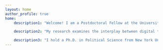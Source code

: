 ```yaml
---
layout: home
author_profile: true
home:
    description1: "Welcome! I am a Postdoctoral Fellow at the University of Pennsylvania (Institute for the Study of Citizens and Politics). In the fall of 2024, I will be joining Georgetown University’s McCourt School of Public Policy as an Assistant Professor of Computational Social Science."

    description2: "My research examines the interplay between digital technologies and intergroup relations globally. My work has been published in the Proceedings of the National Academy of Sciences, Research & Politics, and Political Science Research & Methods. I was formerly a recipient of the United States Institute of Peace-Minerva fellowship, the 2022 Meta PhD Research fellowship, and the National Science Foundation Dissertation Improvement fellowship."

    description3: "I hold a Ph.D. in Political Science from New York University and a B.A. (Summa Cum Laude; Phi Beta Kappa) in World Politics with minors in Mathematics and Hispanic Studies from Hamilton College. Apart from my research, I enjoy competitive ballroom dancing and refining my chocolate tasting skills."
---
```


